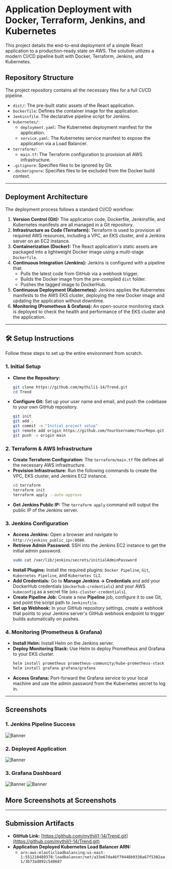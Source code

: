 # Application Deployment with Docker, Terraform, Jenkins, and Kubernetes

This project details the end-to-end deployment of a simple React application to a production-ready state on AWS. The solution utilizes a modern CI/CD pipeline built with Docker, Terraform, Jenkins, and Kubernetes.

##  Repository Structure

The project repository contains all the necessary files for a full CI/CD pipeline.

  - `dist/`: The pre-built static assets of the React application.
  - `Dockerfile`: Defines the container image for the application.
  - `Jenkinsfile`: The declarative pipeline script for Jenkins.
  - `kubernetes/`:
      - `deployment.yaml`: The Kubernetes deployment manifest for the application.
      - `service.yaml`: The Kubernetes service manifest to expose the application via a Load Balancer.
  - `terraform/`:
      - `main.tf`: The Terraform configuration to provision all AWS infrastructure.
  - `.gitignore`: Specifies files to be ignored by Git.
  - `.dockerignore`: Specifies files to be excluded from the Docker build context.

-----

##  Deployment Architecture

The deployment process follows a standard CI/CD workflow:

1.  **Version Control (Git):** The application code, Dockerfile, Jenkinsfile, and Kubernetes manifests are all managed in a Git repository.
2.  **Infrastructure as Code (Terraform):** Terraform is used to provision all required AWS resources, including a VPC, an EKS cluster, and a Jenkins server on an EC2 instance.
3.  **Containerization (Docker):** The React application's static assets are packaged into a lightweight Docker image using a multi-stage `Dockerfile`.
4.  **Continuous Integration (Jenkins):** Jenkins is configured with a pipeline that:
      - Pulls the latest code from GitHub via a webhook trigger.
      - Builds the Docker image from the pre-compiled `dist` folder.
      - Pushes the tagged image to DockerHub.
5.  **Continuous Deployment (Kubernetes):** Jenkins applies the Kubernetes manifests to the AWS EKS cluster, deploying the new Docker image and updating the application without downtime.
6.  **Monitoring (Prometheus & Grafana):** An open-source monitoring stack is deployed to check the health and performance of the EKS cluster and the application.

-----

## 🛠️ Setup Instructions

Follow these steps to set up the entire environment from scratch.

### 1\. **Initial Setup**

  - **Clone the Repository:**
    ```bash
    git clone https://github.com/mythili1-14/Trend.git
    cd Trend
    ```
  - **Configure Git:** Set up your user name and email, and push the codebase to your own GitHub repository.
    ```bash
    git init
    git add .
    git commit -m "Initial project setup"
    git remote add origin https://github.com/YourUsername/YourRepo.git
    git push -u origin main
    ```

### 2\. **Terraform & AWS Infrastructure**

  - **Create Terraform Configuration:** The `terraform/main.tf` file defines all the necessary AWS infrastructure.
  - **Provision Infrastructure:** Run the following commands to create the VPC, EKS cluster, and Jenkins EC2 instance.
    ```bash
    cd terraform
    terraform init
    terraform apply --auto-approve
    ```
  - **Get Jenkins Public IP:** The `terraform apply` command will output the public IP of the Jenkins server.

### 3\. **Jenkins Configuration**

  - **Access Jenkins:** Open a browser and navigate to `http://<jenkins_public_ip>:8080`.
  - **Retrieve Admin Password:** SSH into the Jenkins EC2 instance to get the initial admin password.
    ```bash
    sudo cat /var/lib/jenkins/secrets/initialAdminPassword
    ```
  - **Install Plugins:** Install the required plugins: `Docker Pipeline`, `Git`, `Kubernetes Pipeline`, and `Kubernetes CLI`.
  - **Add Credentials:** Go to **Manage Jenkins -\> Credentials** and add your DockerHub credentials (`dockerhub-credentials`) and your AWS `kubeconfig` as a secret file (`eks-cluster-credentials`).
  - **Create Pipeline Job:** Create a new **Pipeline** job, configure it to use Git, and point the script path to `Jenkinsfile`.
  - **Set up Webhook:** In your GitHub repository settings, create a webhook that points to your Jenkins server's GitHub webhook endpoint to trigger builds automatically on pushes.

### 4\. **Monitoring (Prometheus & Grafana)**

  - **Install Helm:** Install Helm on the Jenkins server.
  - **Deploy Monitoring Stack:** Use Helm to deploy Prometheus and Grafana to your EKS cluster.
    ```bash
    helm install prometheus prometheus-community/kube-prometheus-stack
    helm install grafana grafana/grafana
    ```
  - **Access Grafana:** Port-forward the Grafana service to your local machine and use the admin password from the Kubernetes secret to log in.

-----

##  Screenshots

### **1. Jenkins Pipeline Success**

<img src="https://github.com/mythili1-14/Trend/blob/main/screenshots/Screenshot_20250922_233448.png" alt="Banner" />

### **2. Deployed Application**

<img src="https://github.com/mythili1-14/Trend/blob/main/screenshots/Screenshot_20250923_000953.png" alt="Banner" />


### **3. Grafana Dashboard**

<img src="https://github.com/mythili1-14/Trend/blob/main/screenshots/Screenshot_20250923_002954.png" alt="Banner" />


<img src="https://github.com/mythili1-14/Trend/blob/main/screenshots/Screenshot_20250923_002740.png" alt="Banner" />



## More Screenshots at **Screenshots**


-----

##  Submission Artifacts

  - **GitHub Link:** [https://github.com/mythili1-14/Trend.git](https://github.com/mythili1-14/Trend.git)
  - **Application Deployed Kubernetes Load Balancer ARN:**
      - `arn:aws:elasticloadbalancing:us-east-1:551210489378:loadbalancer/net/a33e67da46f79448b9338a67f5302aa1/3b73ad892c548687`
